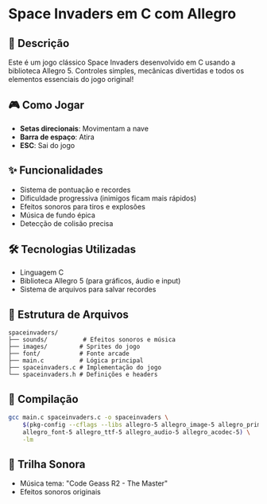 # Space Invaders em C com Allegro

## 📝 Descrição
Este é um jogo clássico Space Invaders desenvolvido em C usando a biblioteca Allegro 5. Controles simples, mecânicas divertidas e todos os elementos essenciais do jogo original!

## 🎮 Como Jogar
- **Setas direcionais**: Movimentam a nave
- **Barra de espaço**: Atira
- **ESC**: Sai do jogo

## ✨ Funcionalidades
- Sistema de pontuação e recordes
- Dificuldade progressiva (inimigos ficam mais rápidos)
- Efeitos sonoros para tiros e explosões
- Música de fundo épica
- Detecção de colisão precisa

## 🛠️ Tecnologias Utilizadas
- Linguagem C
- Biblioteca Allegro 5 (para gráficos, áudio e input)
- Sistema de arquivos para salvar recordes

## 📂 Estrutura de Arquivos
```
spaceinvaders/
├── sounds/          # Efeitos sonoros e música
├── images/         # Sprites do jogo
├── font/           # Fonte arcade
├── main.c          # Lógica principal
├── spaceinvaders.c # Implementação do jogo
└── spaceinvaders.h # Definições e headers
```

## 🔧 Compilação
```bash
gcc main.c spaceinvaders.c -o spaceinvaders \
    $(pkg-config --cflags --libs allegro-5 allegro_image-5 allegro_primitives-5 \
    allegro_font-5 allegro_ttf-5 allegro_audio-5 allegro_acodec-5) \
    -lm
```

## 🎵 Trilha Sonora
- Música tema: "Code Geass R2 - The Master"
- Efeitos sonoros originais
